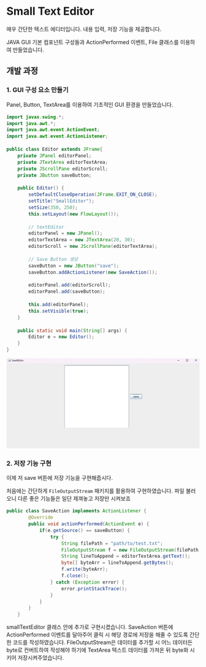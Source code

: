 # Small Text Editor

매우 간단한 텍스트 에디터입니다. 내용 입력, 저장 기능을 제공합니다.

JAVA GUI 기본 컴포넌트 구성들과 ActionPerformed 이벤트, File 클래스를 이용하여 만들었습니다.

## 개발 과정

### 1. GUI 구성 요소 만들기

Panel, Button, TextArea를 이용하여 기초적인 GUI 환경을 만들었습니다.

```JAVA
import javax.swing.*;
import java.awt.*;
import java.awt.event.ActionEvent;
import java.awt.event.ActionListener;

public class Editor extends JFrame{
    private JPanel editorPanel;
    private JTextArea editorTextArea;
    private JScrollPane editorScroll;
    private JButton saveButton;

    public Editor() {
        setDefaultCloseOperation(JFrame.EXIT_ON_CLOSE);
        setTitle("SmallEditor");
        setSize(350, 250);
        this.setLayout(new FlowLayout());

        // textEditor
        editorPanel = new JPanel();
        editorTextArea = new JTextArea(20, 30);
        editorScroll = new JScrollPane(editorTextArea);

        // Save Button 생성
        saveButton = new JButton("save");
        saveButton.addActionListener(new SaveAction());

        editorPanel.add(editorScroll);
        editorPanel.add(saveButton);

        this.add(editorPanel);
        this.setVisible(true);
    }

    public static void main(String[] args) {
        Editor e = new Editor();
    }
}
```

![first_GUI](firstGUI.png)

### 2. 저장 기능 구현

이제 저 save 버튼에 저장 기능을 구현해줍시다.

처음에는 간단하게 `FileOutputStream` 패키지를 활용하여 구현하였습니다. 파일 불러오니 다른 좋은 기능들은 일단 제껴놓고 저장만 시켜보죠

```JAVA
public class SaveAction implements ActionListener {
        @Override
        public void actionPerformed(ActionEvent e) {
            if(e.getSource() == saveButton) {
                try {
                    String filePath = "path/to/test.txt";
                    FileOutputStream f = new FileOutputStream(filePath, false);
                    String lineToAppend = editorTextArea.getText();
                    byte[] byteArr = lineToAppend.getBytes();
                    f.write(byteArr);
                    f.close();
                } catch (Exception error) {
                    error.printStackTrace();
                }
            }
        }
    }
```

smallTextEditor 클래스 안에 추가로 구현시켰습니다. SaveAction 버튼에 ActionPerformed 이벤트를 달아주어 클릭 시 해당 경로에 저장을 해줄 수 있도록 간단한 코드를 작성하였습니다. FileOutputStream은 데이터를 추가할 시 어느 데이터든 byte로 컨버트하여 작성해야 하기에 TextArea 텍스트 데이터를 가져온 뒤 byte화 시키어 저장시켜주었습니다.